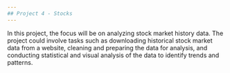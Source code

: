 ```yaml
---
## Project 4 - Stocks
---
```

 In this project, the focus will be on analyzing stock market history data. The project could involve tasks such as downloading historical stock market data from a website, cleaning and preparing the data for analysis, and conducting statistical and visual analysis of the data to identify trends and patterns.
